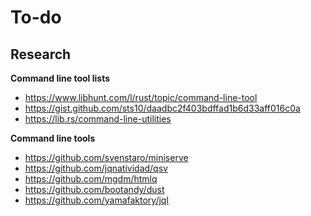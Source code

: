 # To-do

## Research

**Command line tool lists**

- <https://www.libhunt.com/l/rust/topic/command-line-tool>
- <https://gist.github.com/sts10/daadbc2f403bdffad1b6d33aff016c0a>
- <https://lib.rs/command-line-utilities>

**Command line tools**

- <https://github.com/svenstaro/miniserve>
- <https://github.com/jqnatividad/qsv>
- <https://github.com/mgdm/htmlq>
- <https://github.com/bootandy/dust>
- <https://github.com/yamafaktory/jql>